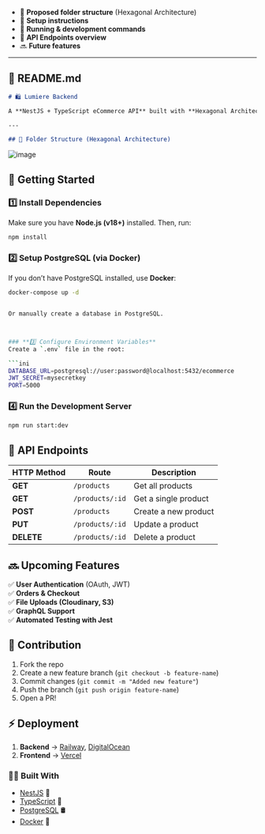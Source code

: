 
- 📂 **Proposed folder structure** (Hexagonal Architecture)  
- 🚀 **Setup instructions**  
- 🔧 **Running & development commands**  
- 📡 **API Endpoints overview**  
- 🔜 **Future features**  

---

## **📜 README.md**
```markdown
# 🛍️ Lumiere Backend

A **NestJS + TypeScript eCommerce API** built with **Hexagonal Architecture** for scalability and maintainability.

---

## 📂 Folder Structure (Hexagonal Architecture)
```
![image](https://github.com/user-attachments/assets/cdab0816-ab19-415a-8025-bc442f55ce79)






## 🚀 Getting Started

### **1️⃣ Install Dependencies**
Make sure you have **Node.js (v18+)** installed. Then, run:

```bash
npm install
```



### **2️⃣ Setup PostgreSQL (via Docker)**
If you don’t have PostgreSQL installed, use **Docker**:

```bash
docker-compose up -d


Or manually create a database in PostgreSQL.



### **3️⃣ Configure Environment Variables**
Create a `.env` file in the root:

```ini
DATABASE_URL=postgresql://user:password@localhost:5432/ecommerce
JWT_SECRET=mysecretkey
PORT=5000
```


### **4️⃣ Run the Development Server**
```bash
npm run start:dev
```



## 📡 API Endpoints

| HTTP Method | Route             | Description              |
|------------|------------------|--------------------------|
| **GET**    | `/products`       | Get all products         |
| **GET**    | `/products/:id`   | Get a single product     |
| **POST**   | `/products`       | Create a new product     |
| **PUT**    | `/products/:id`   | Update a product         |
| **DELETE** | `/products/:id`   | Delete a product         |



## 🔜 Upcoming Features

✅ **User Authentication** (OAuth, JWT)  
✅ **Orders & Checkout**  
✅ **File Uploads (Cloudinary, S3)**  
✅ **GraphQL Support**  
✅ **Automated Testing with Jest**  



## 🎯 Contribution
1. Fork the repo
2. Create a new feature branch (`git checkout -b feature-name`)
3. Commit changes (`git commit -m "Added new feature"`)
4. Push the branch (`git push origin feature-name`)
5. Open a PR!



## ⚡ Deployment
1. **Backend** → [Railway](https://railway.app/), [DigitalOcean](https://www.digitalocean.com/)  
2. **Frontend** → [Vercel](https://vercel.com/)  


### 👨‍💻 Built With
- [NestJS](https://nestjs.com/) 🚀  
- [TypeScript](https://www.typescriptlang.org/) 🔷  
- [PostgreSQL](https://www.postgresql.org/) 🛢️  
- [Docker](https://www.docker.com/) 🐳  
